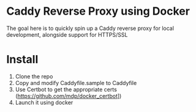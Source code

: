 # Caddy Reverse Proxy using Docker

The goal here is to quickly spin up a Caddy reverse proxy for local development, alongside
support for HTTPS/SSL

# Install

1. Clone the repo
1. Copy and modify Caddyfile.sample to Caddyfile
1. Use Certbot to get the appropriate certs (https://github.com/mdp/docker_certbot])
1. Launch it using docker

